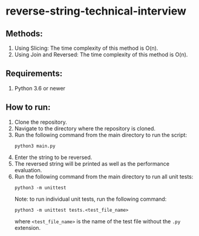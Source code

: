 # reverse-string-technical-interview

## Methods:

1. Using Slicing: The time complexity of this method is O(n).
2. Using Join and Reversed: The time complexity of this method is O(n).

## Requirements:

1. Python 3.6 or newer

## How to run:

1. Clone the repository.
2. Navigate to the directory where the repository is cloned.
3. Run the following command from the main directory to run the script:
   ```
   python3 main.py
   ```
4. Enter the string to be reversed.
5. The reversed string will be printed as well as the performance evaluation.
6. Run the following command from the main directory to run all unit tests:
   ```
   python3 -m unittest
   ```
   Note: to run individual unit tests, run the following command:
   ```
   python3 -m unittest tests.<test_file_name>
   ```
   where `<test_file_name>` is the name of the test file without the `.py` extension.
